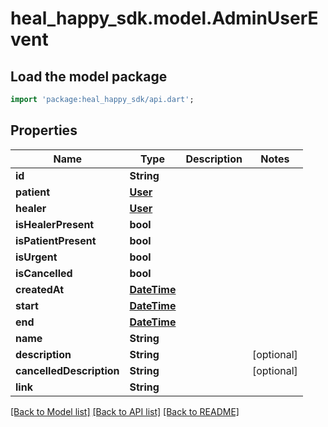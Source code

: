 # heal_happy_sdk.model.AdminUserEvent

## Load the model package
```dart
import 'package:heal_happy_sdk/api.dart';
```

## Properties
Name | Type | Description | Notes
------------ | ------------- | ------------- | -------------
**id** | **String** |  | 
**patient** | [**User**](User.md) |  | 
**healer** | [**User**](User.md) |  | 
**isHealerPresent** | **bool** |  | 
**isPatientPresent** | **bool** |  | 
**isUrgent** | **bool** |  | 
**isCancelled** | **bool** |  | 
**createdAt** | [**DateTime**](DateTime.md) |  | 
**start** | [**DateTime**](DateTime.md) |  | 
**end** | [**DateTime**](DateTime.md) |  | 
**name** | **String** |  | 
**description** | **String** |  | [optional] 
**cancelledDescription** | **String** |  | [optional] 
**link** | **String** |  | 

[[Back to Model list]](../README.md#documentation-for-models) [[Back to API list]](../README.md#documentation-for-api-endpoints) [[Back to README]](../README.md)


